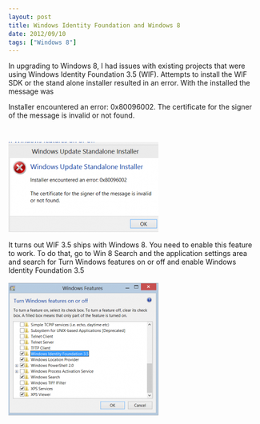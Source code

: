 ```yaml
---
layout: post
title: Windows Identity Foundation and Windows 8
date: 2012/09/10
tags: ["Windows 8"]
---
```


In upgrading to Windows 8, I had issues with existing projects that were using Windows Identity Foundation 3.5 (WIF). Attempts to install the WIF SDK or the stand alone installer resulted in an error. With the installed the message was

Installer encountered an error: 0x80096002\. The certificate for the signer of the message is invalid or not found.

&nbsp;

[![WIF install error on Windows 8](InstallError-300x180.png "WIFInstallError")](http://jptacek.azurewebsites.net/wp-content/uploads/2012/09/InstallError.png)

It turns out WIF 3.5 ships with Windows 8\. You need to enable this feature to work. To do that, go to Win 8 Search and the application settings area and search for Turn Windows features on or off and enable Windows Identity Foundation 3.5

[![Eanble WIF 3.5 for Windows 8](WIF35Enable-300x269.png "WIF35Enable")](http://jptacek.azurewebsites.net/wp-content/uploads/2012/09/WIF35Enable.png)

&nbsp;